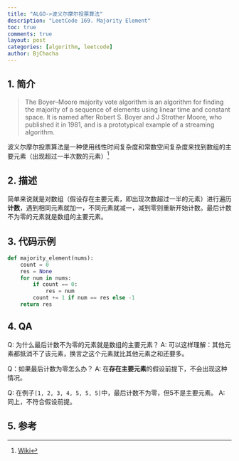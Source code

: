 ```yaml
---
title: "ALGO->波义尔摩尔投票算法"
description: "LeetCode 169. Majority Element"
toc: true
comments: true
layout: post
categories: [algorithm, leetcode]
author: BjChacha
---
```


## 1. 简介

> The Boyer–Moore majority vote algorithm is an algorithm for finding the majority of a sequence of elements using linear time and constant space. It is named after Robert S. Boyer and J Strother Moore, who published it in 1981, and is a prototypical example of a streaming algorithm.

波义尔摩尔投票算法是一种使用线性时间复杂度和常数空间复杂度来找到数组的主要元素（出现超过一半次数的元素）[^1]

## 2. 描述

简单来说就是对数组（假设存在主要元素，即出现次数超过一半的元素）进行遍历**计数**，遇到相同元素就加一，不同元素就减一，减到零则重新开始计数。最后计数不为零的元素就是数组的主要元素。

## 3. 代码示例

```python
def majority_element(nums):
    count = 0
    res = None
    for num in nums:
        if count == 0:
            res = num
        count += 1 if num == res else -1
    return res
```

## 4. QA

Q: 为什么最后计数不为零的元素就是数组的主要元素？
A: 可以这样理解：其他元素都抵消不了该元素，换言之这个元素就比其他元素之和还要多。
  
Q：如果最后计数为零怎么办？
A: 在**存在主要元素**的假设前提下，不会出现这种情况。

Q: 在例子`[1, 2, 3, 4, 5, 5, 5]`中，最后计数不为零，但5不是主要元素。
A: 同上，不符合假设前提。


## 5. 参考

[^1]: [Wiki](https://en.wikipedia.org/wiki/Boyer%E2%80%93Moore_majority_vote_algorithm)